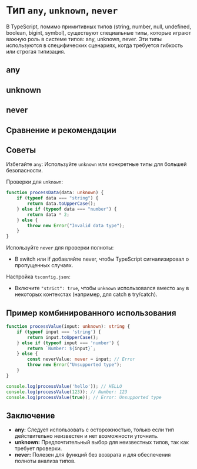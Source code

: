 # Тип `any`, `unknown`, `never`

В TypeScript, помимо примитивных типов (string, number, null, undefined, boolean, bigint, symbol), существуют
специальные типы, которые играют важную роль в системе типов: any, unknown, never.
Эти типы используются в специфических сценариях, когда требуется гибкость или строгая типизация.

## any

## unknown

## never

## Сравнение и рекомендации

## Советы

Избегайте `any`: Используйте `unknown` или конкретные типы для большей безопасности.

Проверки для `unknown`:

```ts
function processData(data: unknown) {
    if (typeof data === "string") {
        return data.toUpperCase();
    } else if (typeof data === "number") {
        return data * 2;
    } else {
        throw new Error("Invalid data type");
    }
}
```

Используйте `never` для проверки полноты:

* В switch или if добавляйте never, чтобы TypeScript сигнализировал о пропущенных случаях.

Настройка `tsconfig.json`:

* Включите `"strict": true`, чтобы `unknown` использовался вместо `any` в некоторых контекстах (например, для catch в
  try/catch).

## Пример комбинированного использования

```ts
function processValue(input: unknown): string {
    if (typeof input === 'string') {
        return input.toUpperCase();
    } else if (typeof input === 'number') {
        return `Number: ${input}`;
    } else {
        const neverValue: never = input; // Error
        throw new Error("Unsupported type");
    }
}

console.log(processValue('hello')); // HELLO
console.log(processValue(123)); // Number: 123
console.log(processValue(true)); // Error: Unsupported type
```

## Заключение

* **any:** Следует использовать с осторожностью, только если тип действительно неизвестен и нет возможности уточнить.
* **unknown:** Предпочтительный выбор для неизвестных типов, так как требует проверки.
* **never:** Полезен для функций без возврата и для обеспечения полноты анализа типов.